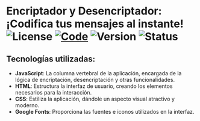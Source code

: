 # Encriptador y Desencriptador: ¡Codifica tus mensajes al instante!  ![License](https://img.shields.io/badge/License-OpenSource-blue.svg) [![Code](https://img.shields.io/badge/FilesCode-GitHub-Black.svg)](https://github.com/mitu858/Encriptador-de-texto) ![Version](https://img.shields.io/badge/Version-1.0.0-blue.svg) ![Status](https://img.shields.io/badge/Status-Under%20Review-green.svg)
## Tecnologías utilizadas:
- **JavaScript**: La columna vertebral de la aplicación, encargada de la lógica de encriptación, desencriptación y otras funcionalidades.
- **HTML**: Estructura la interfaz de usuario, creando los elementos necesarios para la interacción.
- **CSS**: Estiliza la aplicación, dándole un aspecto visual atractivo y moderno.
- **Google Fonts**: Proporciona las fuentes e iconos utilizados en la interfaz.
